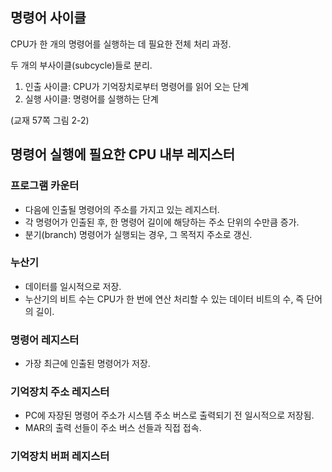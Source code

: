 ## 명령어 사이클

CPU가 한 개의 명령어를 실행하는 데 필요한 전체 처리 과정.

두 개의 부사이클(subcycle)들로 분리.

1. 인출 사이클: CPU가 기억장치로부터 명령어를 읽어 오는 단계
2. 실행 사이클: 명령어를 실행하는 단계

(교재 57쪽 그림 2-2)

## 명령어 실행에 필요한 CPU 내부 레지스터

### 프로그램 카운터

- 다음에 인출될 명령어의 주소를 가지고 있는 레지스터.
- 각 명령어가 인출된 후, 한 명령어 길이에 해당하는 주소 단위의 수만큼 증가.
- 분기(branch) 명령어가 실행되는 경우, 그 목적지 주소로 갱신.

### 누산기

- 데이터를 일시적으로 저장.
- 누산기의 비트 수는 CPU가 한 번에 연산 처리할 수 있는 데이터 비트의 수, 즉 단어의 길이.

### 명령어 레지스터

- 가장 최근에 인출된 명령어가 저장.

### 기억장치 주소 레지스터

- PC에 자장된 명령어 주소가 시스템 주소 버스로 출력되기 전 일시적으로 저장됨.
- MAR의 출력 선들이 주소 버스 선들과 직접 접속.

### 기억장치 버퍼 레지스터